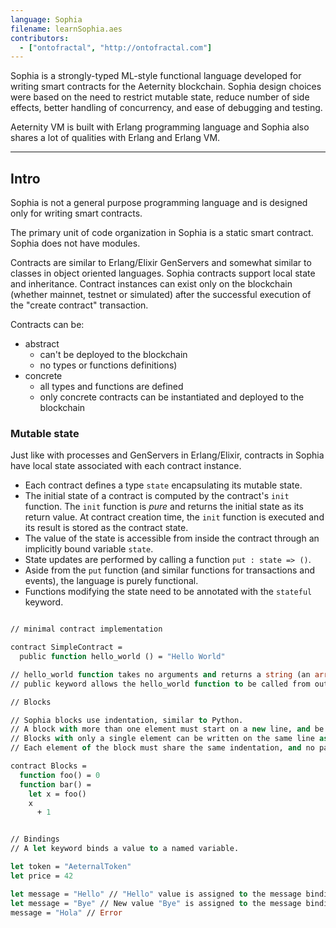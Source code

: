 ```yaml
---
language: Sophia
filename: learnSophia.aes
contributors:
  - ["ontofractal", "http://ontofractal.com"]
---
```


Sophia is a strongly-typed ML-style functional language developed for writing smart contracts for the Aeternity blockchain. Sophia design choices were based on the need to restrict mutable state, reduce number of side effects, better handling of concurrency, and ease of debugging and testing.

Aeternity VM is built with Erlang programming language and Sophia also shares a lot of qualities with Erlang and Erlang VM.

---

## Intro

Sophia is not a general purpose programming language and is designed only for writing smart contracts.

The primary unit of code organization in Sophia is a static smart contract. Sophia does not have modules. 

Contracts are similar to Erlang/Elixir GenServers and somewhat similar to classes in object oriented languages. Sophia contracts support local state and inheritance. Contract instances can exist only on the blockchain (whether mainnet, testnet or simulated) after the successful execution of the "create contract" transaction.

Contracts can be:
 - abstract 
    - can't be deployed to the blockchain
    - no types or functions definitions) 
 - concrete 
    - all types and functions are defined
    - only concrete contracts can be instantiated and deployed to the blockchain

### Mutable state

Just like with processes and GenServers in Erlang/Elixir, contracts in Sophia have local state associated with each contract instance.

- Each contract defines a type `state` encapsulating its mutable state.
- The initial state of a contract is computed by the contract's `init`
  function. The `init` function is *pure* and returns the initial state as its
  return value. At contract creation time, the `init` function is executed and
  its result is stored as the contract state.
- The value of the state is accessible from inside the contract
  through an implicitly bound variable `state`.
- State updates are performed by calling a function `put : state => ()`.
- Aside from the `put` function (and similar functions for transactions
  and events), the language is purely functional.
- Functions modifying the state need to be annotated with the `stateful` keyword.


```ocaml

// minimal contract implementation

contract SimpleContract =
  public function hello_world () = "Hello World"

// hello_world function takes no arguments and returns a string (an array of bytes)
// public keyword allows the hello_world function to be called from outside the contract

// Blocks

// Sophia blocks use indentation, similar to Python. 
// A block with more than one element must start on a new line, and be indented further than the block which encloses it.
// Blocks with only a single element can be written on the same line as the previous statement.
// Each element of the block must share the same indentation, and no part may be less indented than the indentation of the block.

contract Blocks =
  function foo() = 0
  function bar() =    
    let x = foo()     
    x
      + 1              


// Bindings
// A let keyword binds a value to a named variable. 

let token = "AeternalToken"
let price = 42

let message = "Hello" // "Hello" value is assigned to the message binding
let message = "Bye" // New value "Bye" is assigned to the message binding
message = "Hola" // Error

```


